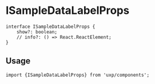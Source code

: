 # ISampleDataLabelProps









```tsx
interface ISampleDataLabelProps {
    show?: boolean;
    // info?: () => React.ReactElement;
}
```

## Usage



```tsx
import {ISampleDataLabelProps} from 'uxp/components';
```

